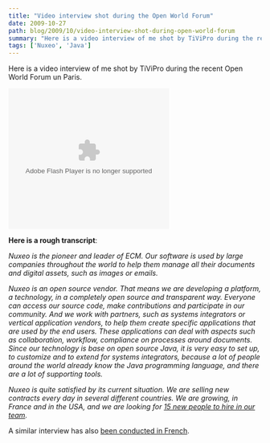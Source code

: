 ```yaml
---
title: "Video interview shot during the Open World Forum"
date: 2009-10-27
path: blog/2009/10/video-interview-shot-during-open-world-forum
summary: "Here is a video interview of me shot by TiViPro during the recent Open World Forum un Paris."
tags: ['Nuxeo', 'Java']
---
```


<p>
Here is a video interview of me shot by TiViPro during the recent Open World Forum un Paris.
</p> 
 <object width="320" height="280"><param name="movie" value="http://www.tivipro.tv/swf/flvplayer.swf"><param name="flashvars" value="fullscreenpage=http://www.tivipro.tv/fullscreen.html&amp;file=http://www.tivipro.tv/swf/extras/php_mysql_playlist.php?id=1804465&amp;displayheight=240&amp;callback=http://www.tivipro.tv/swf/extras/stat/statistics.php&amp;fsreturnpage=chaine_sshome.php?id=1804465&amp;shuffle=false&amp;lightcolor=0xDE0016&amp;backcolor=0x000000&amp;frontcolor=0xFFFFFF&amp;showdigits=true&amp;autostart=false&amp;linktarget=_self"><embed src="http://www.tivipro.tv/swf/flvplayer.swf" width="320" height="280" bgcolor="#FFFFFF" type="application/x-shockwave-flash" pluginspage="http://www.macromedia.com/go/getflashplayer" flashvars="file=http://www.tivipro.tv/swf/extras/php_mysql_playlist.php?id=1804465&amp;displayheight=240&amp;callback=http://www.tivipro.tv/swf/extras/stat/statistics.php&amp;fullscreenpage=http://www.tivipro.tv/fullscreen.html&amp;fsreturnpage=chaine_sshome.php?id=1804465&amp;shuffle=false&amp;repeat=false&amp;scale=false&amp;lightcolor=0xDE0016&amp;backcolor=0x000000&amp;frontcolor=0xFFFFFF&amp;showdigits=true&amp;autostart=false&amp;showicons=true&amp;&amp;showfsbutton=false&amp;linktarget=_self"></embed></object> 
 <p><strong>Here is a rough transcript</strong>:</p> 
 <p>
<em>Nuxeo is the pioneer and leader of ECM. Our software is used by large companies throughout the world to help them manage all their documents and digital assets, such as images or emails.</em>
</p> <p>
<em>Nuxeo is an open source vendor. That means we are developing a platform, a technology, in a completely open source and transparent way. Everyone can access our source code, make contributions and participate in our community. And we work with partners, such as systems integrators or vertical application vendors, to help them create specific applications that are used by the end users. These applications can deal with aspects such as collaboration, workflow, compliance on processes around documents. Since our technology is base on open source Java, it is very easy to set up, to customize and to extend for systems integrators, because a lot of people around the world already know the Java programming language, and there are a lot of supporting tools.</em>
</p> <p>
<em>Nuxeo is quite satisfied by its current situation. We are selling new contracts every day in several different countries. We are growing, in France and in the USA, and we are looking for <a href="http://www.nuxeo.com/en/about/careers">15 new people to hire in our team</a>.</em></p> 
 <p>A similar interview has also <a href="http://www.tivipro.tv/chaine_salons.php?id=1804464&amp;id_salon=374&amp;pageIndex=2">been conducted in French</a>.</p> 

